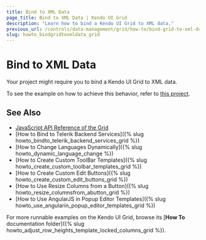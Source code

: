 ```yaml
---
title: Bind to XML Data
page_title: Bind to XML Data | Kendo UI Grid
description: "Learn how to bind a Kendo UI Grid to XML data."
previous_url: /controls/data-management/grid/how-to/bind-grid-to-xml-data
slug: howto_bindgridtoxmldata_grid
---
```


# Bind to XML Data

Your project might require you to bind a Kendo UI Grid to XML data.

To see the example on how to achieve this behavior, refer to [this project](https://github.com/telerik/ui-for-aspnet-mvc-examples/tree/master/grid/grid-bound-to-xml-data).

## See Also

* [JavaScript API Reference of the Grid](/api/javascript/ui/grid)
* [How to Bind to Telerik Backend Services]({% slug howto_bindto_telerik_backend_services_grid %})
* [How to Change Languages Dynamically]({% slug howto_dynamic_language_change %})
* [How to Create Custom ToolBar Templates]({% slug howto_create_custom_toolbar_templates_grid %})
* [How to Create Custom Edit Buttons]({% slug howto_create_custom_edit_buttons_grid %})
* [How to Use Resize Columns from a Button]({% slug howto_resize_columnsfrom_abutton_grid %})
* [How to Use AngularJS in Popup Editor Templates]({% slug howto_use_angularin_popup_editor_templates_grid %})

For more runnable examples on the Kendo UI Grid, browse its [**How To** documentation folder]({% slug howto_adjust_row_heights_template_locked_columns_grid %}).

